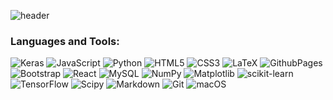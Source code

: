 ![header](https://capsule-render.vercel.app/api?type=waving&color=gradient&customColorList=0,2,3,3,20&height=400&text=Khin%20Thandar%20Kyaw&desc=A%20Student%20Engineer&animation=blinking)

<!--div align="center">

  | <a href="https://github-readme-stats.vercel.app/api?username=khinthandarkyaw98&show_icons=true&theme=gruvbox"><img align="center" src="https://github-readme-stats.vercel.app/api?username=khinthandarkyaw98&show_icons=true&theme=gruvbox&hide_border=true" alt="khinthandarkyaw98's github stats" /></a> | <a href="https://github.com/anuraghazra/github-readme-stats"><img align="center" src="https://github-readme-stats.vercel.app/api/top-langs/?username=khinthandarkyaw98&layout=compact&theme=gruvbox&hide_border=true" /></a> |
| ------------- | ------------- |

</div-->

<h3 align="left">Languages and Tools:</h3>

![Keras](https://img.shields.io/badge/Keras-%23D00000.svg?style=flat-square&logo=Keras&logoColor=white) ![JavaScript](https://img.shields.io/badge/javascript-%23323330.svg?style=flat-square&logo=javascript&logoColor=%23F7DF1E) ![Python](https://img.shields.io/badge/python-3670A0?style=flat-square&logo=python&logoColor=ffdd54) ![HTML5](https://img.shields.io/badge/html5-%23E34F26.svg?style=flat-square&logo=html5&logoColor=white) ![CSS3](https://img.shields.io/badge/css3-%231572B6.svg?style=flat-square&logo=css3&logoColor=white) ![LaTeX](https://img.shields.io/badge/latex-%23008080.svg?style=flat-square&logo=latex&logoColor=white) ![GithubPages](https://img.shields.io/badge/github%20pages-121013?style=flat-square&logo=github&logoColor=white) ![Bootstrap](https://img.shields.io/badge/bootstrap-%238511FA.svg?style=flat-square&logo=bootstrap&logoColor=white) ![React](https://img.shields.io/badge/react-%2320232a.svg?style=flat-square&logo=react&logoColor=%2361DAFB) ![MySQL](https://img.shields.io/badge/mysql-%2300000f.svg?style=flat-square&logo=mysql&logoColor=white) ![NumPy](https://img.shields.io/badge/numpy-%23013243.svg?style=flat-square&logo=numpy&logoColor=white) ![Matplotlib](https://img.shields.io/badge/Matplotlib-%23ffffff.svg?style=flat-square&logo=Matplotlib&logoColor=black) ![scikit-learn](https://img.shields.io/badge/scikit--learn-%23F7931E.svg?style=flat-square&logo=scikit-learn&logoColor=white) ![TensorFlow](https://img.shields.io/badge/TensorFlow-%23FF6F00.svg?style=flat-square&logo=TensorFlow&logoColor=white) ![Scipy](https://img.shields.io/badge/SciPy-%230C55A5.svg?style=flat-square&logo=scipy&logoColor=%white) ![Markdown](https://img.shields.io/badge/markdown-%23000000.svg?style=flat-square&logo=markdown&logoColor=white)
![Git](https://img.shields.io/badge/git-%23F05033.svg?style=flat-square&logo=markdown&logoColor=white)
![macOS](https://img.shields.io/badge/mac%20os-000000?style=flat-square&logo=markdown&logoColor=white)

